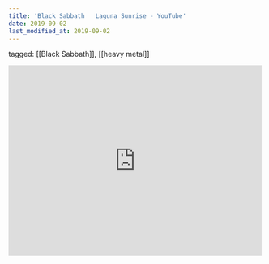 ```yaml
---
title: 'Black Sabbath   Laguna Sunrise - YouTube'
date: 2019-09-02
last_modified_at: 2019-09-02
---
```

tagged: [[Black Sabbath]], [[heavy metal]]
<iframe allow="accelerometer; autoplay; clipboard-write; encrypted-media; gyroscope; picture-in-picture" allowfullscreen="" frameborder="0" height="375" id="youtube_iframe" src="https://www.youtube.com/embed/4LVUHNeqZeI?feature=oembed&amp;enablejsapi=1&amp;origin=https://safe.txmblr.com&amp;wmode=opaque" width="500"></iframe>